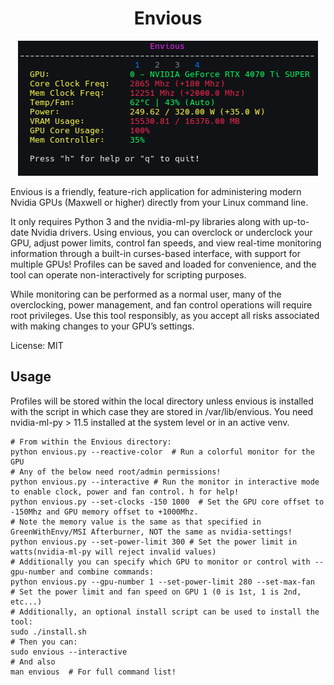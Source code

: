 <div align="center">
  <h1>Envious</h1>
  <img src="screenshot.png?version=3" alt="Blissful Nvidia Tool" />
</div>

Envious is a friendly, feature-rich application for administering modern Nvidia GPUs (Maxwell or higher) directly from your Linux command line.

It only requires Python 3 and the nvidia-ml-py libraries along with up-to-date Nvidia drivers. Using envious, you can overclock or underclock your GPU, adjust power limits, control fan speeds, and view
real-time monitoring information through a built-in curses-based interface, with support for multiple GPUs! Profiles can be saved and loaded for convenience, and the tool can operate non-interactively for scripting purposes.

While monitoring can be performed as a normal user, many of the overclocking, power management, and fan control operations will require root privileges. Use this tool responsibly, as you accept all risks
associated with making changes to your GPU’s settings.

License: MIT


## Usage
Profiles will be stored within the local directory unless envious is installed with the script in which case they are stored in /var/lib/envious. You need nvidia-ml-py > 11.5 installed at the system level or in an active venv.  

```
# From within the Envious directory:
python envious.py --reactive-color  # Run a colorful monitor for the GPU
# Any of the below need root/admin permissions!
python envious.py --interactive # Run the monitor in interactive mode to enable clock, power and fan control. h for help!
python envious.py --set-clocks -150 1000  # Set the GPU core offset to -150Mhz and GPU memory offset to +1000Mhz. 
# Note the memory value is the same as that specified in GreenWithEnvy/MSI Afterburner, NOT the same as nvidia-settings!
python envious.py --set-power-limit 300 # Set the power limit in watts(nvidia-ml-py will reject invalid values)
# Additionally you can specify which GPU to monitor or control with --gpu-number and combine commands:
python envious.py --gpu-number 1 --set-power-limit 280 --set-max-fan  # Set the power limit and fan speed on GPU 1 (0 is 1st, 1 is 2nd, etc...)
# Additionally, an optional install script can be used to install the tool:
sudo ./install.sh
# Then you can:
sudo envious --interactive
# And also
man envious  # For full command list!
```
